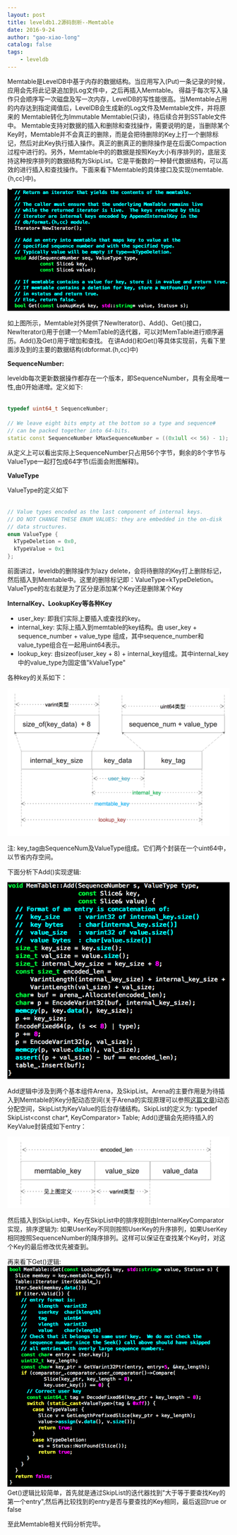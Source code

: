 ```yaml
---
layout: post
title: leveldb1.2源码剖析--Memtable
date: 2016-9-24
author: "gao-xiao-long"
catalog: false
tags:
    - leveldb
---
```


Memtable是LevelDB中基于内存的数据结构。当应用写入(Put)一条记录的时候，应用会先将此记录追加到Log文件中，之后再插入Memtable。
得益于每次写入操作只会顺序写一次磁盘及写一次内存，LevelDB的写性能很高。当Memtable占用的内存达到指定阈值后，LevelDB会生成新的Log文件及Memtable文件，并将原来的
Memtable转化为Immutable Memtable(只读)，待后续合并到SSTable文件中。
Memtable支持对数据的插入和删除和查找操作，需要说明的是，当删除某个Key时，Memtable并不会真正的删除，而是会把待删除的Key上打一个删除标记，然后对此Key执行插入操作。真正的删真正的删除操作是在后面Compaction过程中进行的。另外，Memtable中的的数据是按照Key大小有序排列的，底层支持这种按序排列的数据结构为SkipList。它是平衡数的一种替代数据结构，可以高效的进行插入和查找操作。下面来看下Memtable的具体接口及实现(memtable.{h,cc}中)。

![memtable-interface](/img/in-post/leveldb/memtable-interface.png)

如上图所示，Memtable对外提供了NewIterator()、Add()、Get()接口，NewIterator()用于创建一个MemTable的迭代器，可以对MemTable进行顺序遍历。Add()及Get()用于增加和查找。
在讲Add()和Get()等具体实现前，先看下里面涉及到的主要的数据结构(dbformat.{h,cc}中)

**SequenceNumber:**

leveldb每次更新数据操作都存在一个版本，即SequenceNumber，具有全局唯一性,由0开始递增。定义如下:

```c++

typedef uint64_t SequenceNumber;

// We leave eight bits empty at the bottom so a type and sequence#
// can be packed together into 64-bits.
static const SequenceNumber kMaxSequenceNumber = ((0x1ull << 56) - 1);

```

从定义上可以看出实际上SequenceNumber只占用56个字节，剩余的8个字节与ValueType一起打包成64字节(后面会附图解释)。


**ValueType**

ValueType的定义如下

```c++

// Value types encoded as the last component of internal keys.
// DO NOT CHANGE THESE ENUM VALUES: they are embedded in the on-disk
// data structures.
enum ValueType {
  kTypeDeletion = 0x0,
  kTypeValue = 0x1
};

```

前面讲过，leveldb的删除操作为lazy
delete，会将待删除的Key打上删除标记，然后插入到Memtable中。这里的删除标记即：ValueType=kTypeDeletion。ValueType的左右就是为了区分是添加某个Key还是删除某个Key

**InternalKey、LookupKey等各种Key**

* user_key: 即我们实际上要插入或查找的key。
* internal_key: 实际上插入到memtable的key结构。由 user_key + sequence_number + value_type 组成，其中sequence_number和value_type组合在一起用uint64表示。
* lookup_key: 由sizeof(user_key + 8) + internal_key组成。其中internal_key中的value_type为固定值"kValueType"

各种key的关系如下：

![memtable-keys](/img/in-post/leveldb/memtable-keys.png)

注: key_tag由SequenceNum及ValueType组成。它们两个封装在一个uint64中，以节省内存空间。


下面分析下Add()实现逻辑:

![memtable-add](/img/in-post/leveldb/memtable-add.png)

Add逻辑中涉及到两个基本组件Arena，及SkipList。Arena的主要作用是为待插入到Memtable的Key分配动态空间(关于Arena的实现原理可以参照[这篇文章](http://gao-xiao-long.github.io/2016/05/05/leveldb-arena/))动态分配空间，SkipList为KeyValue的后台存储结构。SkipList的定义为: typedef SkipList<const char*, KeyComparator> Table; Add()逻辑会先把待插入的KeyValue封装成如下entry：

![memtable-keys](/img/in-post/leveldb/memtable-add-entry.png)

然后插入到SkipList中。Key在SkipList中的排序规则由InternalKeyComparator实现，排序逻辑为: 如果UserKey不同则按照UserKey的升序排列，如果UserKey相同按照SequenceNumber的降序排列。这样可以保证在查找某个Key时，对这个Key的最后修改优先被查到。

再来看下Get()逻辑:
![memtable-add](/img/in-post/leveldb/memtable-get.png)
Get()逻辑比较简单，首先就是通过SkipList的迭代器找到"大于等于要查找Key的第一个entry",然后再比较找到的entry是否与要查找的Key相同，最后返回true or false

至此Memtable相关代码分析完毕。
